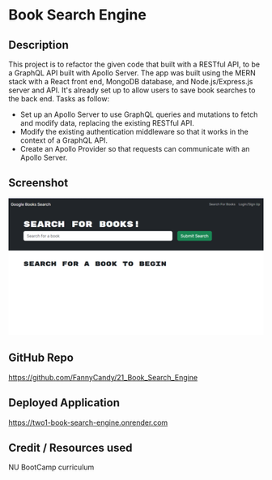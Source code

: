 # Book Search Engine

## Description
This project is to refactor the given code that built with a RESTful API, to be a GraphQL API built with Apollo Server. The app was built using the MERN stack with a React front end, MongoDB database, and Node.js/Express.js server and API. It's already set up to allow users to save book searches to the back end.
Tasks as follow:
- Set up an Apollo Server to use GraphQL queries and mutations to fetch and modify data, replacing the existing RESTful API.
- Modify the existing authentication middleware so that it works in the context of a GraphQL API.
- Create an Apollo Provider so that requests can communicate with an Apollo Server.

## Screenshot
![](./Screenshot.png)

## GitHub Repo
https://github.com/FannyCandy/21_Book_Search_Engine

## Deployed Application
https://two1-book-search-engine.onrender.com

## Credit / Resources used
NU BootCamp curriculum